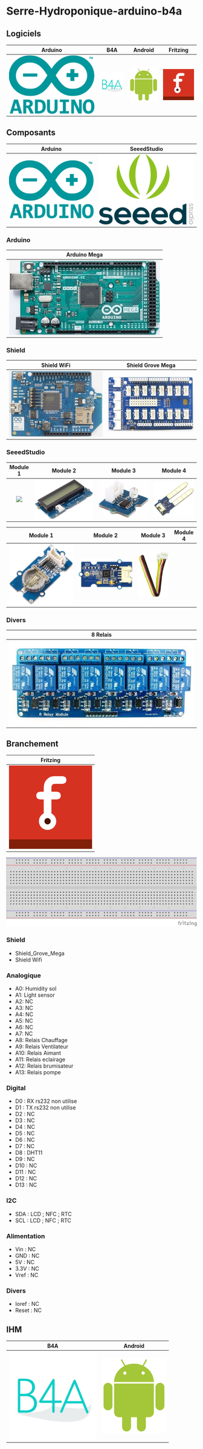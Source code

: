 # Serre-Hydroponique-arduino-b4a

## Logiciels
| Arduino | B4A | Android | Fritzing |
| :-----: | :------: | :-----: | :---------: |
| ![](/icone/Arduino.png) | ![](/icone/B4A.png) | ![](/icone/Android.png) | ![](/icone/Fritzing.png) |

## Composants
| Arduino | SeeedStudio |
| :-----: | :------: |
| ![](/icone/Arduino.png) | ![](/icone/Seeed_Studio.png) |

### Arduino
| Arduino Mega  | 
| :-------------: | 
| ![](/composants/Arduino%20Mega.jpg) |

### Shield
| Shield WiFi | Shield Grove Mega |
| :-------------: | :-------------: |
| ![](/composants/Arduino%20WiFi%20Shield.jpg) | ![](/composants/SeeedStudio/Shield_Grove_Mega.jpg) |

### SeeedStudio
| Module 1 | Module 2 | Module 3 | Module 4|
| :-------------: | :-------------: | :-------------: | :-------------: |
| ![](/composants/SeeedStudio/GGrove_DHT11.jpg) | ![](/composants/SeeedStudio/Grove_LCD_RGB_Backlight.jpg) | ![](/composants/SeeedStudio/Grove_light.jpg) | ![](/composants/SeeedStudio/Grove_Moisture_sensor.jpg) |

| Module 1 | Module 2 | Module 3 | Module 4|
| :-------------: | :-------------: | :-------------: | :-------------: |
| ![](/composants/SeeedStudio/Grove_RTC.jpg) | ![](/composants/SeeedStudio/Grove_NFC_01.jpg) | ![](/composants/SeeedStudio/Grove_Cable.jpg) |  |


### Divers
|8 Relais |
| :-------------: |
| ![](/composants/Divers/8_Relais.jpg) | 

## Branchement
| Fritzing |
| :-------------: |
| ![](/icone/Fritzing.png) |

![](/fritzing/Untitled_Sketch.png)


### Shield
* Shield_Grove_Mega
* Shield Wifi

### Analogique
* A0: Humidity sol
* A1: Light sensor
* A2: NC
* A3: NC
* A4: NC
* A5: NC
* A6: NC
* A7: NC
* A8: Relais Chauffage
* A9: Relais Ventilateur
* A10: Relais Aimant
* A11: Relais eclairage
* A12: Relais brumisateur
* A13: Relais pompe

### Digital
* D0 : RX rs232 non utilise
* D1 : TX rs232 non utilise
* D2 : NC
* D3 : NC
* D4 : NC
* D5 : NC
* D6 : NC
* D7 : NC
* D8 : DHT11
* D9 : NC
* D10 : NC
* D11 : NC
* D12 : NC
* D13 : NC 

### I2C
* SDA : LCD ; NFC ; RTC
* SCL : LCD ; NFC ; RTC

### Alimentation
* Vin : NC
* GND : NC
* 5V : NC
* 3.3V : NC
* Vref : NC

### Divers 
* Ioref : NC
* Reset : NC

## IHM
| B4A | Android |
| :-----: | :------: |
| ![](/icone/B4A.png) | ![](/icone/Android.png) |